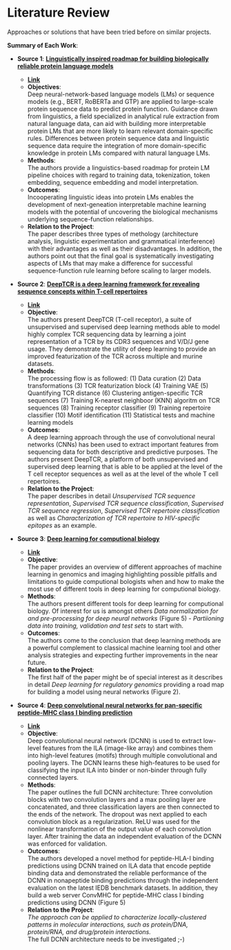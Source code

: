 # Literature Review

Approaches or solutions that have been tried before on similar projects.

**Summary of Each Work**:

- **Source 1**:  **<ins>Linguistically inspired roadmap for building biologically reliable protein language models</ins>**

  - **[Link](https://doi.org/10.1038/s42256-023-00637-1)**
  - **Objectives**:  
    Deep neural-network-based language models (LMs) or sequence models (e.g., BERT, RoBERTa and GTP) are applied to large-scale protein sequence data to predict protein function. Guidance drawn from linguistics, a field specialized in analytical rule extraction from natural language data, can aid with building more interpretable protein LMs that are more likely to learn relevant domain-specific rules. Differences between protein sequence data and linguistic sequence data require the integration of more domain-specific knowledge in protein LMs compared with natural language LMs.
  - **Methods**:  
    The authors provide a linguistics-based roadmap for protein LM pipeline choices with regard to training data, tokenization, token embedding, sequence embedding and model interpretation.
  - **Outcomes**:  
    Incooperating linguistic ideas into protein LMs enables the development of next-geneation interpretable machine learning models with the potential of uncovering the biological mechanisms underlying sequence-function relationships.
  - **Relation to the Project**:  
    The paper describes three types of methology (architecture analysis, linguistic experimentation and grammatical interference) with their advantages as well as their disadvantages. In addition, the authors point out that the final goal is systematically investigating aspects of LMs that may make a difference for successful sequence-function rule learning before scaling to larger models.

- **Source 2**: **<ins>DeepTCR is a deep learning framework for revealing sequence concepts within T-cell repertoires</ins>**

  - **[Link](https://doi.org/10.1038/s41467-021-21879-w)**
  - **Objective**:  
    The authors present DeepTCR (T-cell receptor), a suite of unsupervised and supervised deep learning methods able to model highly complex TCR sequencing data by learning a joint representation of a TCR by its CDR3 sequences and V/D/J gene usage. They demonstrate the utility of deep learning to provide an improved featurization of the TCR across multiple and murine datasets.
  - **Methods**:  
    The processing flow is as followed: (1) Data curation (2) Data transformations (3) TCR featurization block (4) Training VAE (5) Quantifying TCR distance (6) Clustering antigen-specific TCR sequences (7) Training K-nearest neighboor (KNN) algoritm on TCR sequences (8) Training receptor classifier (9) Training repertoire classifier (10) Motif identification (11) Statistical tests and machine learning models
  - **Outcomes**:  
    A deep learning approach through the use of convolutional neural networks (CNNs) has been used to extract important features from sequencing data for both descriptive and predictive purposes. The authors present DeepTCR, a platform of both unsupervised and supervised deep learning that is able to be applied at the level of the T cell receptor sequences as well as at the level of the whole T cell repertoires.
  - **Relation to the Project**:    
    The paper describes in detail *Unsupervised TCR sequence representation*, *Supervised TCR sequence classification*, *Supervised TCR sequence regression*, *Supervised TCR repertoire classification* as well as *Characterization of TCR repertoire to HIV-specific epitopes* as an example. 

- **Source 3**: **<ins>Deep learning for computional biology</ins>**

  - **[Link](https://doi.org/10.15252/msb.20156651)**
  - **Objective**:     
    The paper provides an overview of different approaches of machine learning in genomics and imaging highlighting possible pitfalls and limitations to guide computional bologists when and how to make the most use of different tools in deep learning for computional biology.
  - **Methods**:  
    The authors present different tools for deep learning for computional biology. Of interest for us is amongst others *Data normalization for and pre-processing for deep neural networks* (Figure 5) - *Partiioning data into training, validation and test sets* to start with.
  - **Outcomes**:  
    The authors come to the conclusion that deep learning methods are a powerful complement to classical machine learning tool and other analysis strategies and expecting further improvements in the near future.
  - **Relation to the Project**:  
    The first half of the paper might be of special interest as it describes in detail *Deep learning for regulatory genomics* providing a road map for building a model using neural networks (Figure 2).

- **Source 4**: **<ins>Deep convolutional neural networks for pan-specific peptide-MHC class I binding prediction</ins>**
  
  - **[Link](https://doi.org/10.1186/s12859-017-1997-x)**
  - **Objective**:    
    Deep convolutional neural network (DCNN) is used to extract low-level features from the ILA (image-like array) and combines them into high-level features (motifs) through multiple convolutional and pooling layers. The DCNN learns these high-features to be used for classifying the input ILA into binder or non-binder through fully connected layers.
  - **Methods**:  
    The paper outlines the full DCNN architecture: Three convolution blocks with two convolution layers and a max pooling layer are concatenated, and three classification layers are then connected to the ends of the network. The dropout was next applied to each convolution block as a regularization. ReLU was used for the nonlinear transformation of the output value of each convolution layer. After training the data an independent evaluation of the DCNN was enforced for validation.
  - **Outcomes**:  
    The authors developed a novel method for peptide-HLA-I binding predictions using DCNN trained on ILA data that encode peptide binding data and demonstrated the reliable performance of the DCNN in nonapeptide binding predictions through the independent evaluation on the latest IEDB benchmark datasets. In addition, they build a web server ConvMHC for peptide-MHC class I binding predictions using DCNN (Figure 5)
  - **Relation to the Project**:  
    *The approach can be applied to characterize locally-clustered patterns in molecular interactions, such as protein/DNA, protein/RNA, and drug/protein interactions.*  
    The full DCNN architecture needs to be investigated ;-)
